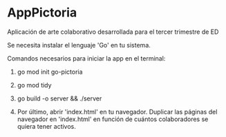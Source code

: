# AppPictoria
Aplicación de arte colaborativo desarrollada para el tercer trimestre de ED

Se necesita instalar el lenguaje 'Go' en tu sistema.

Comandos necesarios para iniciar la app en el terminal:
1. go mod init go-pictoria
2. go mod tidy
3. go build -o server && ./server

4. Por último, abrir 'index.html' en tu navegador. Duplicar las páginas del navegador en 'index.html' en función de cuántos colaboradores se quiera tener activos.
